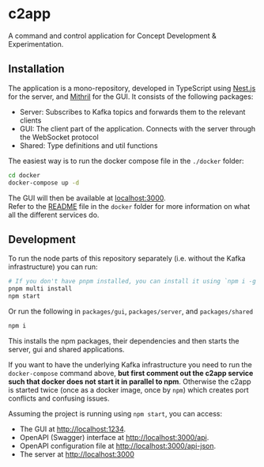 # c2app
A command and control application for Concept Development &amp; Experimentation.

## Installation

The application is a mono-repository, developed in TypeScript using [Nest.js](https://docs.nestjs.com) for the server, and [Mithril](https://mithril.js.org) for the GUI. It consists of the following packages:

- Server: Subscribes to Kafka topics and forwards them to the relevant clients
- GUI: The client part of the application. Connects with the server through the WebSocket protocol
- Shared: Type definitions and util functions

The easiest way is to run the docker compose file in the `./docker` folder:

```bash
cd docker
docker-compose up -d
```

The GUI will then be available at [localhost:3000](http://localhost:3000/).  
Refer to the [README](./docker/README.md) file in the `docker` folder for more information on what all the different services do.

## Development

To run the node parts of this repository separately (i.e. without the Kafka infrastructure) you can run:

```bash
# If you don't have pnpm installed, you can install it using `npm i -g pnpm`
pnpm multi install
npm start
```

Or run the following in `packages/gui`, `packages/server`, and `packages/shared`
```bash
npm i
```

This installs the npm packages, their dependencies and then starts the server, gui and shared applications.

If you want to have the underlying Kafka infrastructure you need to run the `docker-compose` command above, **but first comment out the c2app service such that docker does not start it in parallel to npm**.
Otherwise the c2app is started twice (once as a docker image, once by `npm`) which creates port conflicts and confusing issues.

Assuming the project is running using `npm start`, you can access:

- The GUI at [http://localhost:1234](http://localhost:1234).
- OpenAPI (Swagger) interface at [http://localhost:3000/api](http://localhost:3000/api).
- OpenAPI configuration file at [http://localhost:3000/api-json](http://localhost:3000/api-json).
- The server at [http://localhost:3000](http://localhost:3000)
